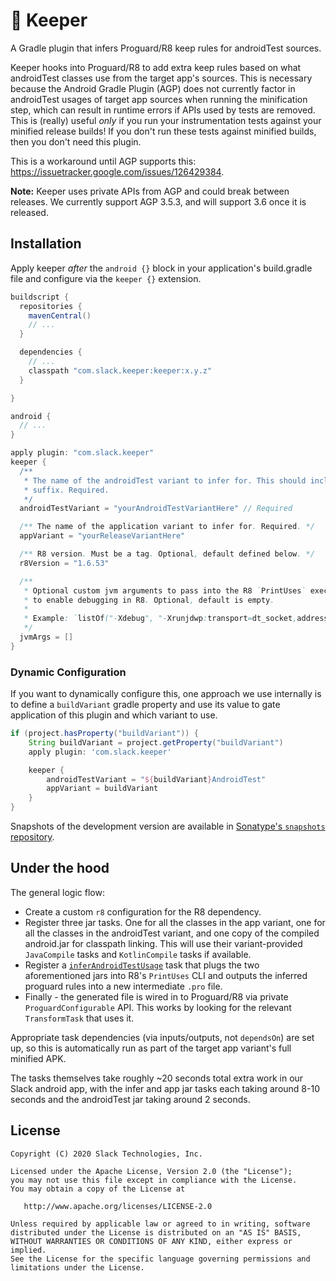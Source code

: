 🥅 Keeper
========

A Gradle plugin that infers Proguard/R8 keep rules for androidTest sources.

Keeper hooks into Proguard/R8 to add extra keep rules based on what androidTest classes use from the
target app's sources. This is necessary because the Android Gradle Plugin (AGP) does not currently
factor in androidTest usages of target app sources when running the minification step, which can
result in runtime errors if APIs used by tests are removed. This is (really) useful _only_ if you
run your instrumentation tests against your minified release builds! If you don't run these tests
against minified builds, then you don't need this plugin.

This is a workaround until AGP supports this: https://issuetracker.google.com/issues/126429384.

**Note:** Keeper uses private APIs from AGP and could break between releases. We currently
support AGP 3.5.3, and will support 3.6 once it is released.

## Installation

Apply keeper _after_ the `android {}` block in your application's build.gradle file and configure
via the `keeper {}` extension.

```gradle
buildscript {
  repositories {
    mavenCentral()
    // ...
  }

  dependencies {
    // ...
    classpath "com.slack.keeper:keeper:x.y.z"
  }

}

android {
  // ...
}

apply plugin: "com.slack.keeper"
keeper {
  /**
   * The name of the androidTest variant to infer for. This should include the "AndroidTest"
   * suffix. Required.
   */
  androidTestVariant = "yourAndroidTestVariantHere" // Required

  /** The name of the application variant to infer for. Required. */
  appVariant = "yourReleaseVariantHere"

  /** R8 version. Must be a tag. Optional, default defined below. */
  r8Version = "1.6.53"

  /**
   * Optional custom jvm arguments to pass into the R8 `PrintUses` execution. Useful if you want
   * to enable debugging in R8. Optional, default is empty.
   *
   * Example: `listOf("-Xdebug", "-Xrunjdwp:transport=dt_socket,address=5005,server=y,suspend=y")`
   */
  jvmArgs = []
}
```

### Dynamic Configuration

If you want to dynamically configure this, one approach we use internally is to define a `buildVariant`
gradle property and use its value to gate application of this plugin and which variant to use.

```gradle
if (project.hasProperty("buildVariant")) {
    String buildVariant = project.getProperty("buildVariant")
    apply plugin: 'com.slack.keeper'

    keeper {
        androidTestVariant = "${buildVariant}AndroidTest"
        appVariant = buildVariant
    }
}
```

Snapshots of the development version are available in [Sonatype's `snapshots` repository][snapshots].

## Under the hood

The general logic flow:
- Create a custom `r8` configuration for the R8 dependency.
- Register three jar tasks. One for all the classes in the app variant, one for all the classes in
  the androidTest variant, and one copy of the compiled android.jar for classpath linking. This
  will use their variant-provided `JavaCompile` tasks and `KotlinCompile` tasks if available.
- Register a [`inferAndroidTestUsage`](https://github.com/slackhq/keeper/blob/master/keeper-gradle-plugin/src/main/kotlin/com/slack/keeper/InferAndroidTestKeepRules.kt)
  task that plugs the two aforementioned jars into R8's `PrintUses` CLI and outputs the inferred
  proguard rules into a new intermediate `.pro` file.
- Finally - the generated file is wired in to Proguard/R8 via private `ProguardConfigurable` API.
  This works by looking for the relevant `TransformTask` that uses it.

Appropriate task dependencies (via inputs/outputs, not `dependsOn`) are set up, so this is
automatically run as part of the target app variant's full minified APK.

The tasks themselves take roughly ~20 seconds total extra work in our Slack android app, with the
infer and app jar tasks each taking around 8-10 seconds and the androidTest jar taking around 2 seconds.

License
-------

    Copyright (C) 2020 Slack Technologies, Inc.

    Licensed under the Apache License, Version 2.0 (the "License");
    you may not use this file except in compliance with the License.
    You may obtain a copy of the License at

       http://www.apache.org/licenses/LICENSE-2.0

    Unless required by applicable law or agreed to in writing, software
    distributed under the License is distributed on an "AS IS" BASIS,
    WITHOUT WARRANTIES OR CONDITIONS OF ANY KIND, either express or implied.
    See the License for the specific language governing permissions and
    limitations under the License.

 [snapshots]: https://oss.sonatype.org/content/repositories/snapshots/